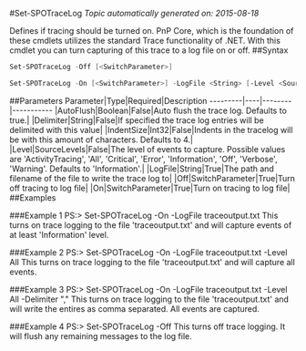 #Set-SPOTraceLog
*Topic automatically generated on: 2015-08-18*

Defines if tracing should be turned on. PnP Core, which is the foundation of these cmdlets utilizes the standard Trace functionality of .NET. With this cmdlet you can turn capturing of this trace to a log file on or off.
##Syntax
```powershell
Set-SPOTraceLog -Off [<SwitchParameter>]
```


```powershell
Set-SPOTraceLog -On [<SwitchParameter>] -LogFile <String> [-Level <SourceLevels>] [-Delimiter <String>] [-IndentSize <Int32>] [-AutoFlush <Boolean>]
```


##Parameters
Parameter|Type|Required|Description
---------|----|--------|-----------
|AutoFlush|Boolean|False|Auto flush the trace log. Defaults to true.|
|Delimiter|String|False|If specified the trace log entries will be delimited with this value|
|IndentSize|Int32|False|Indents in the tracelog will be with this amount of characters. Defaults to 4.|
|Level|SourceLevels|False|The level of events to capture. Possible values are 'ActivityTracing', 'All', 'Critical', 'Error', 'Information', 'Off', 'Verbose', 'Warning'. Defaults to 'Information'.|
|LogFile|String|True|The path and filename of the file to write the trace log to|
|Off|SwitchParameter|True|Turn off tracing to log file|
|On|SwitchParameter|True|Turn on tracing to log file|
##Examples

###Example 1
    PS:> Set-SPOTraceLog -On -LogFile traceoutput.txt
This turns on trace logging to the file 'traceoutput.txt' and will capture events of at least 'Information' level.

###Example 2
    PS:> Set-SPOTraceLog -On -LogFile traceoutput.txt -Level All
This turns on trace logging to the file 'traceoutput.txt' and will capture all events.

###Example 3
    PS:> Set-SPOTraceLog -On -LogFile traceoutput.txt -Level All -Delimiter ","
This turns on trace logging to the file 'traceoutput.txt' and will write the entires as comma separated. All events are captured.

###Example 4
    PS:> Set-SPOTraceLog -Off
This turns off trace logging. It will flush any remaining messages to the log file.
<!-- Ref: 46AED6732FB0BDB5FA874C5823C9F985 -->